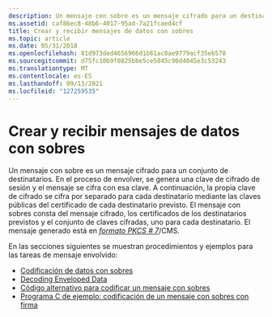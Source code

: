 ```yaml
---
description: Un mensaje con sobre es un mensaje cifrado para un destinatario o un conjunto de destinatarios.
ms.assetid: caf86ec8-48b6-4017-95ad-7a21fcaed4cf
title: Crear y recibir mensajes de datos con sobres
ms.topic: article
ms.date: 05/31/2018
ms.openlocfilehash: 81d973ded4656966d1b61ac0ae9779acf35eb578
ms.sourcegitcommit: d75fc10b9f0825bbe5ce5045c90d4045e3c53243
ms.translationtype: MT
ms.contentlocale: es-ES
ms.lasthandoff: 09/13/2021
ms.locfileid: "127259535"
---
```

# <a name="creating-and-receiving-enveloped-data-messages"></a>Crear y recibir mensajes de datos con sobres

Un mensaje con sobre es un mensaje cifrado para un conjunto de destinatarios. En el proceso de envolver, se genera una clave de cifrado de sesión y el mensaje se cifra con esa clave. A continuación, la propia clave de cifrado se cifra por separado para cada destinatario mediante las claves públicas del certificado de cada destinatario previsto. El mensaje con sobres consta del mensaje cifrado, los certificados de los destinatarios previstos y el conjunto de claves cifradas, uno para cada destinatario. El mensaje generado está en [*formato PKCS \# 7*](../secgloss/p-gly.md)/CMS.

En las secciones siguientes se muestran procedimientos y ejemplos para las tareas de mensaje envolvido:

-   [Codificación de datos con sobres](encoding-enveloped-data.md)
-   [Decoding Enveloped Data](decoding-enveloped-data.md)
-   [Código alternativo para codificar un mensaje con sobres](alternate-code-for-encoding-an-enveloped-message.md)
-   [Programa C de ejemplo: codificación de un mensaje con sobres con firma](example-c-program-encoding-an-enveloped-signed-message.md)

 

 
